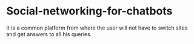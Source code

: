 # Social-networking-for-chatbots
It is a common platform from where the user will not have to switch sites and get answers to all his queries.
